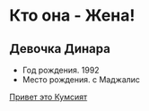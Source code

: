 # Кто она - Жена!

## Девочка Динара

* Год рождения. 1992
* Место рождения. c Маджалис


[Привет это Кумсият](%D0%9A%D1%83%D0%BC%D1%81%D0%B8%D1%8F%D1%82.jpeg)